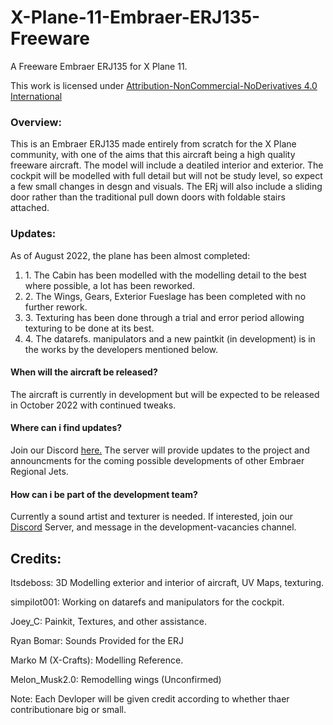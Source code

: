 # X-Plane-11-Embraer-ERJ135-Freeware

A Freeware Embraer ERJ135 for X Plane 11.

This work is licensed under <a href="https://creativecommons.org/licenses/by-nc-nd/4.0/">Attribution-NonCommercial-NoDerivatives 4.0 International</a>

<h3>Overview:</h3>

This is an Embraer ERJ135 made entirely from scratch for the X Plane community, with one of the aims that this aircraft being a high quality freeware aircraft. The model will include a deatiled interior and exterior. The cockpit will be modelled with full detail but will not be study level, so expect a few small changes in desgn and visuals. The ERj will also include a sliding door rather than the traditional pull down doors with foldable stairs attached. 

<h3>Updates:</h3>

As of August 2022, the plane has been almost completed:

<ol>
<li>1. The Cabin has been modelled with the modelling detail to the best where possible, a lot has been reworked.</li>
<li>2. The Wings, Gears, Exterior Fueslage has been completed with no further rework.</li>
<li>3. Texturing has been done through a trial and error period allowing texturing to be done at its best.</li>
<li>4. The datarefs. manipulators and a new paintkit (in development) is in the works by the developers mentioned below.</li>
</ol>

<h4>When will the aircraft be released?</h4>

The aircraft is currently in development but will be expected to be released in October 2022 with continued tweaks.

<h4>Where can i find updates?</h4>

Join our Discord <a href="https://discord.gg/GdbSSRNw">here.</a> The server will provide updates to the project and announcments for the coming possible developments of other Embraer Regional Jets.

<h4>How can i be part of the development team?</h4>

Currently a sound artist and texturer is needed. If interested, join our <a href="https://discord.gg/GdbSSRNw">Discord</a> Server, and message in the development-vacancies channel.


<h2>Credits:</h2>

Itsdeboss: 3D Modelling exterior and interior of aircraft, UV Maps, texturing.

simpilot001: Working on datarefs and manipulators for the cockpit.

Joey_C: Painkit, Textures, and other assistance.

Ryan Bomar: Sounds Provided for the ERJ

Marko M (X-Crafts): Modelling Reference.

Melon_Musk2.0: Remodelling wings (Unconfirmed)

Note: Each Devloper will be given credit according to whether thaer contributionare big or small.


